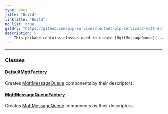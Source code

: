 ```yaml
---
type: docs
title: "Build"
linkTitle: "Build"
no_list: true
gitUrl: "https://github.com/pip-services3-dotnet/pip-services3-mqtt-dotnet"
description: >
    This package contains classes used to create [MqttMessageQueue](../../mqtt/queues/mqtt_message_queue/) components by their descriptors. 
---
```

---
<div class="module-body"> 

### Classes

#### [DefaultMqttFactory](default_mqtt_factory)
 Creates [MqttMessageQueue](../../mqtt/queues/mqtt_message_queue/) components by their descriptors.

#### [MqttMessageQueueFactory](mqtt_message_queue_factory)
Creates [MqttMessageQueue](../../mqtt/queues/mqtt_message_queue/) components by their descriptors. 


</div>

